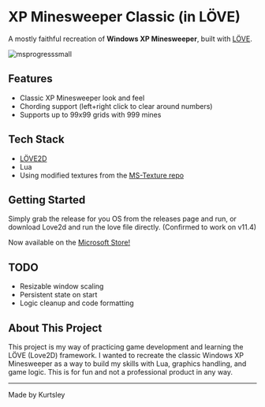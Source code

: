 
# XP Minesweeper Classic (in LÖVE)

A mostly faithful recreation of **Windows XP Minesweeper**, built with [LÖVE](https://love2d.org/).

![msprogresssmall](https://github.com/user-attachments/assets/a7c56787-74c7-443f-9cd7-7190ddbd88b0)


## Features

- Classic XP Minesweeper look and feel
- Chording support (left+right click to clear around numbers)
- Supports up to 99x99 grids with 999 mines

## Tech Stack

- [LÖVE2D](https://love2d.org/)
- Lua
- Using modified textures from the [MS-Texture repo](https://github.com/Minesweeper-World/MS-Texture)

## Getting Started

Simply grab the release for you OS from the releases page and run, or download Love2d and run the love file directly. (Confirmed to work on v11.4)

Now available on the [Microsoft Store!](https://apps.microsoft.com/detail/9N926V9NSPZF)

## TODO

- Resizable window scaling
- Persistent state on start
- Logic cleanup and code formatting

## About This Project

This project is my way of practicing game development and learning the LÖVE (Love2D) framework. I wanted to recreate the classic Windows XP Minesweeper as a way to build my skills with Lua, graphics handling, and game logic. This is for fun and not a professional product in any way.

---

Made by Kurtsley
